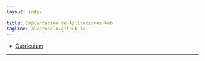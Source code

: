 ```yaml
---
layout: index

title: Implantación de Aplicaciones Web
tagline: alvarosola.github.io
---
```


* [Curriculum](/about)
<hr/>